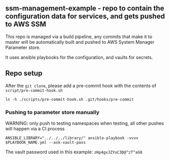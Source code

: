 ## ssm-management-example - repo to contain the configuration data for services, and gets pushed to AWS SSM

This repo is managed via a build pipeline, any commits that make it to master will be automatically built and pushed to AWS System Manager Parameter store.

It uses ansible playbooks for the configuration, and vaults for secrets.

## Repo setup
After the `git clone`, please add a pre-commit hook with the contents of `script/pre-commit-hook.sh`

```
ln -h ./scripts/pre-commit-hook.sh .git/hooks/pre-commit
```

### Pushing to parameter store manually
WARNING: only push to testing namespaces when testing, all other pushes will happen via a CI process

`ANSIBLE_LIBRARY="../../../library/" ansible-playbook -vvvv $PLAYBOOK_NAME.yml --ask-vault-pass`

The vault password used in this example: `zHp4gxJZYuC3D@^zT^aG8`
